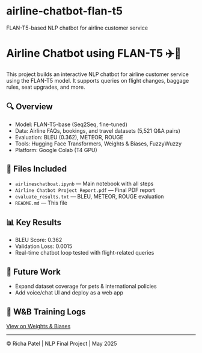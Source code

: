 # airline-chatbot-flan-t5
FLAN-T5-based NLP chatbot for airline customer service
# Airline Chatbot using FLAN-T5 ✈️🧠

This project builds an interactive NLP chatbot for airline customer service using the FLAN-T5 model. It supports queries on flight changes, baggage rules, seat upgrades, and more.

## 🔍 Overview
- Model: FLAN-T5-base (Seq2Seq, fine-tuned)
- Data: Airline FAQs, bookings, and travel datasets (5,521 Q&A pairs)
- Evaluation: BLEU (0.362), METEOR, ROUGE
- Tools: Hugging Face Transformers, Weights & Biases, FuzzyWuzzy
- Platform: Google Colab (T4 GPU)

## 📁 Files Included
- `airlineschatboat.ipynb` — Main notebook with all steps
- `Airline Chatbot Project Report.pdf` — Final PDF report
- `evaluate_results.txt` — BLEU, METEOR, ROUGE evaluation
- `README.md` — This file

## 📊 Key Results
- BLEU Score: 0.362
- Validation Loss: 0.0015
- Real-time chatbot loop tested with flight-related queries

## 📌 Future Work
- Expand dataset coverage for pets & international policies
- Add voice/chat UI and deploy as a web app

## 🔗 W&B Training Logs
[View on Weights & Biases](https://wandb.ai/richricha4939-univerai/huggingface/runs/kj0i5oab)

---

© Richa Patel | NLP Final Project | May 2025
